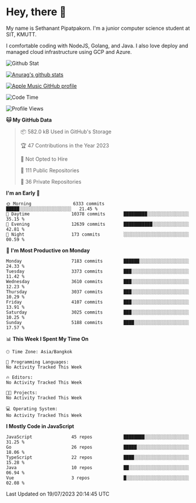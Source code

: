 # Hey, there 🙌
My name is Sethanant Pipatpakorn. I'm a junior computer science student at SIT, KMUTT.

I comfortable coding with NodeJS, Golang, and Java. I also love deploy and managed cloud infrastructure using GCP and Azure.

![Github Stat](https://github-profile-summary-cards.vercel.app/api/cards/profile-details?username=thetkpark&theme=dracula)

[![Anurag's github stats](https://github-readme-stats.vercel.app/api?username=thetkpark&count_private=true&show_icons=true&theme=tokyonight)](https://github.com/anuraghazra/github-readme-stats)

[![Apple Music GitHub profile](https://apple-music-github-profile.rayriffy.com/theme/light.svg?uid=000347.6120fcbefcb74cd59d65c108cc315787.1333)](https://github.com/rayriffy/apple-music-github-profile)

<!--START_SECTION:waka-->
![Code Time](http://img.shields.io/badge/Code%20Time-1%2C015%20hrs%2019%20mins-blue)

![Profile Views](http://img.shields.io/badge/Profile%20Views-0-blue)

**🐱 My GitHub Data** 

> 📦 582.0 kB Used in GitHub's Storage 
 > 
> 🏆 47 Contributions in the Year 2023
 > 
> 🚫 Not Opted to Hire
 > 
> 📜 111 Public Repositories 
 > 
> 🔑 36 Private Repositories 
 > 
**I'm an Early 🐤** 

```text
🌞 Morning                6333 commits        █████░░░░░░░░░░░░░░░░░░░░   21.45 % 
🌆 Daytime                10378 commits       █████████░░░░░░░░░░░░░░░░   35.15 % 
🌃 Evening                12639 commits       ███████████░░░░░░░░░░░░░░   42.81 % 
🌙 Night                  173 commits         ░░░░░░░░░░░░░░░░░░░░░░░░░   00.59 % 
```
📅 **I'm Most Productive on Monday** 

```text
Monday                   7183 commits        ██████░░░░░░░░░░░░░░░░░░░   24.33 % 
Tuesday                  3373 commits        ███░░░░░░░░░░░░░░░░░░░░░░   11.42 % 
Wednesday                3610 commits        ███░░░░░░░░░░░░░░░░░░░░░░   12.23 % 
Thursday                 3037 commits        ███░░░░░░░░░░░░░░░░░░░░░░   10.29 % 
Friday                   4107 commits        ███░░░░░░░░░░░░░░░░░░░░░░   13.91 % 
Saturday                 3025 commits        ███░░░░░░░░░░░░░░░░░░░░░░   10.25 % 
Sunday                   5188 commits        ████░░░░░░░░░░░░░░░░░░░░░   17.57 % 
```


📊 **This Week I Spent My Time On** 

```text
🕑︎ Time Zone: Asia/Bangkok

💬 Programming Languages: 
No Activity Tracked This Week

🔥 Editors: 
No Activity Tracked This Week

🐱‍💻 Projects: 
No Activity Tracked This Week

💻 Operating System: 
No Activity Tracked This Week
```

**I Mostly Code in JavaScript** 

```text
JavaScript               45 repos            ████████░░░░░░░░░░░░░░░░░   31.25 % 
Go                       26 repos            █████░░░░░░░░░░░░░░░░░░░░   18.06 % 
TypeScript               22 repos            ████░░░░░░░░░░░░░░░░░░░░░   15.28 % 
Java                     10 repos            ██░░░░░░░░░░░░░░░░░░░░░░░   06.94 % 
Vue                      3 repos             █░░░░░░░░░░░░░░░░░░░░░░░░   02.08 % 
```




 Last Updated on 19/07/2023 20:14:45 UTC
<!--END_SECTION:waka-->
